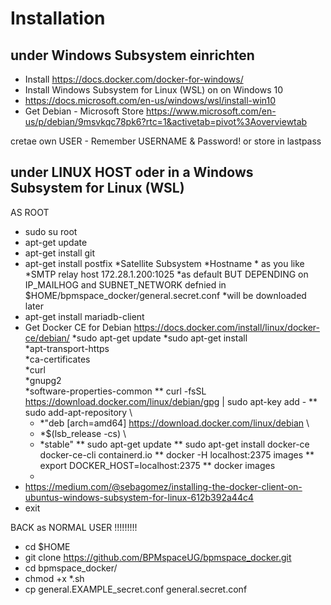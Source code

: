 # Installation
## under Windows Subsystem einrichten
* Install https://docs.docker.com/docker-for-windows/
* Install Windows Subsystem for Linux (WSL) on on Windows 10
* https://docs.microsoft.com/en-us/windows/wsl/install-win10
* Get Debian - Microsoft Store  https://www.microsoft.com/en-us/p/debian/9msvkqc78pk6?rtc=1&activetab=pivot%3Aoverviewtab

cretae own USER - Remember USERNAME & Password! or store in lastpass

## under LINUX HOST oder in a Windows Subsystem for Linux (WSL) 
AS ROOT
* sudo su root 
* apt-get update
* apt-get install git
* apt-get install postfix
   *Satellite Subsystem
   *Hostname * as you like
   *SMTP relay host 172.28.1.200:1025
   *as default BUT DEPENDING on IP_MAILHOG and SUBNET_NETWORK defnied in $HOME/bpmspace_docker/general.secret.conf
   *will be downloaded later
* apt-get install mariadb-client
* Get Docker CE for Debian https://docs.docker.com/install/linux/docker-ce/debian/
   *sudo apt-get update
   *sudo apt-get install \
   *apt-transport-https \
   *ca-certificates \
   *curl \
   *gnupg2 \
   *software-properties-common
   ** curl -fsSL https://download.docker.com/linux/debian/gpg | sudo apt-key add -
   ** sudo add-apt-repository \
   *   *"deb [arch=amd64] https://download.docker.com/linux/debian \
   *   *$(lsb_release -cs) \
   *   *stable"
   ** sudo apt-get update
   ** sudo apt-get install docker-ce docker-ce-cli containerd.io
   ** docker -H localhost:2375 images
   ** export DOCKER_HOST=localhost:2375
   ** docker images
   *
* https://medium.com/@sebagomez/installing-the-docker-client-on-ubuntus-windows-subsystem-for-linux-612b392a44c4
* exit

BACK as NORMAL USER !!!!!!!!!
* cd $HOME
* git clone https://github.com/BPMspaceUG/bpmspace_docker.git
* cd bpmspace_docker/
* chmod +x *.sh
* cp general.EXAMPLE_secret.conf general.secret.conf


